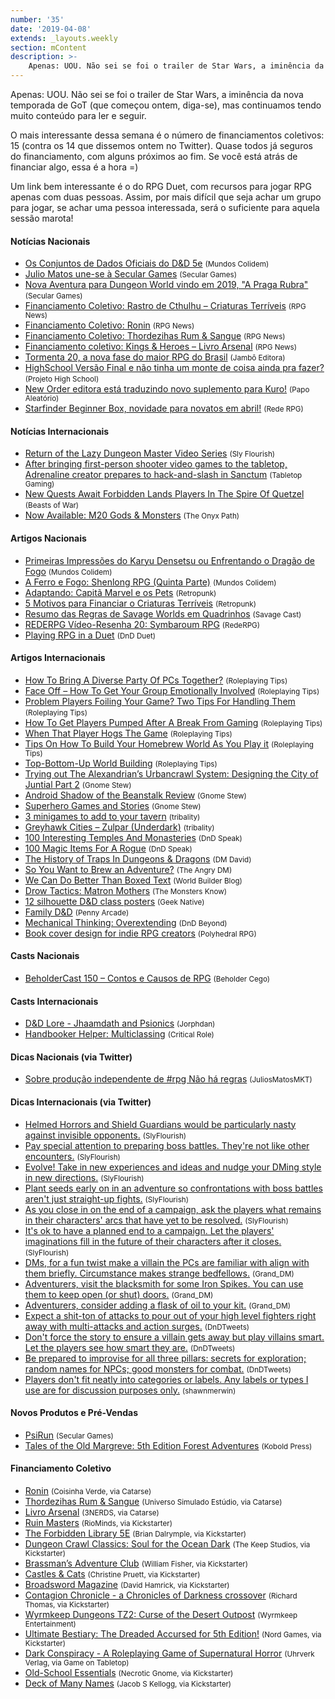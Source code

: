 ```yaml
---
number: '35'
date: '2019-04-08'
extends: _layouts.weekly
section: mContent
description: >-
    Apenas: UOU. Não sei se foi o trailer de Star Wars, a iminência da nova temporada de GoT (que começou ontem, diga-se), mas continuamos tendo muito conteúdo para ler e seguir.
---
```

Apenas: UOU. Não sei se foi o trailer de Star Wars, a iminência da nova temporada de GoT (que começou ontem, diga-se), mas continuamos tendo muito conteúdo para ler e seguir.

O mais interessante dessa semana é o número de financiamentos coletivos: 15 (contra os 14 que dissemos ontem no Twitter). Quase todos já seguros do financiamento, com alguns próximos ao fim. Se você está atrás de financiar algo, essa é a hora =)

Um link bem interessante é o do RPG Duet, com recursos para jogar RPG apenas com duas pessoas. Assim, por mais difícil que seja achar um grupo para jogar, se achar uma pessoa interessada, será o suficiente para aquela sessão marota!

#### Notícias Nacionais

- [Os Conjuntos de Dados Oficiais do D&D 5e] <small>(Mundos Colidem)</small>
- [Julio Matos une-se à Secular Games] <small>(Secular Games)</small>
- [Nova Aventura para Dungeon World vindo em 2019, "A Praga Rubra"] <small>(Secular Games)</small>
- [Financiamento Coletivo: Rastro de Cthulhu – Criaturas Terríveis] <small>(RPG News)</small>
- [Financiamento Coletivo: Ronin] <small>(RPG News)</small>
- [Financiamento Coletivo: Thordezihas Rum & Sangue] <small>(RPG News)</small>
- [Financiamento coletivo: Kings & Heroes – Livro Arsenal] <small>(RPG News)</small>
- [Tormenta 20, a nova fase do maior RPG do Brasil] <small>(Jambô Editora)</small>
- [HighSchool Versão Final e não tinha um monte de coisa ainda pra fazer?] <small>(Projeto High School)</small>
- [New Order editora está traduzindo novo suplemento para Kuro!] <small>(Papo Aleatório)</small>
- [Starfinder Beginner Box, novidade para novatos em abril!] <small>(Rede RPG)</small>

#### Notícias Internacionais

- [Return of the Lazy Dungeon Master Video Series] <small>(Sly Flourish)</small>
- [After bringing first-person shooter video games to the tabletop, Adrenaline creator prepares to hack-and-slash in Sanctum] <small>(Tabletop Gaming)</small>
- [New Quests Await Forbidden Lands Players In The Spire Of Quetzel] <small>(Beasts of War)</small>
- [Now Available: M20 Gods & Monsters] <small>(The Onyx Path)</small>

#### Artigos Nacionais

- [Primeiras Impressões do Karyu Densetsu ou Enfrentando o Dragão de Fogo] <small>(Mundos Colidem)</small>
- [A Ferro e Fogo: Shenlong RPG (Quinta Parte)] <small>(Mundos Colidem)</small>
- [Adaptando: Capitã Marvel e os Pets] <small>(Retropunk)</small>
- [5 Motivos para Financiar o Criaturas Terríveis] <small>(Retropunk)</small>
- [Resumo das Regras de Savage Worlds em Quadrinhos] <small>(Savage Cast)</small>
- [REDERPG Vídeo-Resenha 20: Symbaroum RPG] <small>(RedeRPG)</small>
- [Playing RPG in a Duet] <small>(DnD Duet)</small>

#### Artigos Internacionais

- [How To Bring A Diverse Party Of PCs Together?] <small>(Roleplaying Tips)</small>
- [Face Off – How To Get Your Group Emotionally Involved] <small>(Roleplaying Tips)</small>
- [Problem Players Foiling Your Game? Two Tips For Handling Them] <small>(Roleplaying Tips)</small>
- [How To Get Players Pumped After A Break From Gaming] <small>(Roleplaying Tips)</small>
- [When That Player Hogs The Game] <small>(Roleplaying Tips)</small>
- [Tips On How To Build Your Homebrew World As You Play it] <small>(Roleplaying Tips)</small>
- [Top-Bottom-Up World Building] <small>(Roleplaying Tips)</small>
- [Trying out The Alexandrian’s Urbancrawl System: Designing the City of Juntial Part 2] <small>(Gnome Stew)</small>
- [Android Shadow of the Beanstalk Review] <small>(Gnome Stew)</small>
- [Superhero Games and Stories] <small>(Gnome Stew)</small>
- [3 minigames to add to your tavern] <small>(tribality)</small>
- [Greyhawk Cities – Zulpar (Underdark)] <small>(tribality)</small>
- [100 Interesting Temples And Monasteries] <small>(DnD Speak)</small>
- [100 Magic Items For A Rogue] <small>(DnD Speak)</small>
- [The History of Traps In Dungeons & Dragons] <small>(DM David)</small>
- [So You Want to Brew an Adventure?] <small>(The Angry DM)</small>
- [We Can Do Better Than Boxed Text] <small>(World Builder Blog)</small>
- [Drow Tactics: Matron Mothers] <small>(The Monsters Know)</small>
- [12 silhouette D&D class posters] <small>(Geek Native)</small>
- [Family D&D] <small>(Penny Arcade)</small>
- [Mechanical Thinking: Overextending] <small>(DnD Beyond)</small>
- [Book cover design for indie RPG creators] <small>(Polyhedral RPG)</small>

#### Casts Nacionais

- [BeholderCast 150 – Contos e Causos de RPG] <small>(Beholder Cego)</small>

#### Casts Internacionais

- [D&D Lore - Jhaamdath and Psionics] <small>(Jorphdan)</small>
- [Handbooker Helper: Multiclassing] <small>(Critical Role)</small>

#### Dicas Nacionais (via Twitter)

- [Sobre produção independente de #rpg Não há regras] <small>(JuliosMatosMKT)</small>

#### Dicas Internacionais (via Twitter)

- [Helmed Horrors and Shield Guardians would be particularly nasty against invisible opponents.] <small>(SlyFlourish)</small>
- [Pay special attention to preparing boss battles. They're not like other encounters.] <small>(SlyFlourish)</small>
- [Evolve! Take in new experiences and ideas and nudge your DMing style in new directions.] <small>(SlyFlourish)</small>
- [Plant seeds early on in an adventure so confrontations with boss battles aren't just straight-up fights.] <small>(SlyFlourish)</small>
- [As you close in on the end of a campaign, ask the players what remains in their characters' arcs that have yet to be resolved.] <small>(SlyFlourish)</small>
- [It's ok to have a planned end to a campaign. Let the players' imaginations fill in the future of their characters after it closes.] <small>(SlyFlourish)</small>
- [DMs, for a fun twist make a villain the PCs are familiar with align with them briefly. Circumstance makes strange bedfellows.] <small>(Grand_DM)</small>
- [Adventurers, visit the blacksmith for some Iron Spikes. You can use them to keep open (or shut) doors.] <small>(Grand_DM)</small>
- [Adventurers, consider adding a flask of oil to your kit.] <small>(Grand_DM)</small>
- [Expect a shit-ton of attacks to pour out of your high level fighters right away with multi-attacks and action surges.] <small>(DnDTweets)</small>
- [Don't force the story to ensure a villain gets away but play villains smart. Let the players see how smart they are.] <small>(DnDTweets)</small>
- [Be prepared to improvise for all three pillars: secrets for exploration; random names for NPCs; good monsters for combat.] <small>(DnDTweets)</small>
- [Players don't fit neatly into categories or labels. Any labels or types I use are for discussion purposes only.] <small>(shawnmerwin)</small>

#### Novos Produtos e Pré-Vendas

- [PsiRun] <small>(Secular Games)</small>
- [Tales of the Old Margreve: 5th Edition Forest Adventures] <small>(Kobold Press)</small>

#### Financiamento Coletivo

- [Ronin] <small>(Coisinha Verde, via Catarse)</small>
- [Thordezihas Rum & Sangue] <small>(Universo Simulado Estúdio, via Catarse)</small>
- [Livro Arsenal] <small>(3NERDS, via Catarse)</small>
- [Ruin Masters] <small>(RioMinds, via Kickstarter)</small>
- [The Forbidden Library 5E] <small>(Brian Dalrymple, via Kickstarter)</small>
- [Dungeon Crawl Classics: Soul for the Ocean Dark] <small>(The Keep Studios, via Kickstarter)</small>
- [Brassman’s Adventure Club] <small>(William Fisher, via Kickstarter)</small>
- [Castles & Cats] <small>(Christine Pruett, via Kickstarter)</small>
- [Broadsword Magazine] <small>(David Hamrick, via Kickstarter)</small>
- [Contagion Chronicle - a Chronicles of Darkness crossover] <small>(Richard Thomas, via Kickstarter)</small>
- [Wyrmkeep Dungeons TZ2: Curse of the Desert Outpost] <small>(Wyrmkeep Entertainment)</small>
- [Ultimate Bestiary: The Dreaded Accursed for 5th Edition!] <small>(Nord Games, via Kickstarter)</small>
- [Dark Conspiracy - A Roleplaying Game of Supernatural Horror] <small>(Uhrverk Verlag, via Game on Tabletop)</small>
- [Old-School Essentials] <small>(Necrotic Gnome, via Kickstarter)</small>
- [Deck of Many Names] <small>(Jacob S Kellogg, via Kickstarter)</small>

[Os Conjuntos de Dados Oficiais do D&D 5e]: https://www.mundoscolidem.com.br/dice-set-dd-5e/
[Julio Matos une-se à Secular Games]: https://twitter.com/SecularGames/status/1115308036816551938
[Nova Aventura para Dungeon World vindo em 2019, "A Praga Rubra"]: https://twitter.com/SecularGames/status/1115341455709569024
[Financiamento Coletivo: Rastro de Cthulhu – Criaturas Terríveis]: https://newsrpg.wordpress.com/2019/04/09/financiamento-coletivo-rastro-de-cthulhu-criaturas-terriveis/
[Financiamento Coletivo: Ronin]: https://newsrpg.wordpress.com/2019/04/11/financiamento-coletivo-ronin/
[Financiamento Coletivo: Thordezihas Rum & Sangue]: https://newsrpg.wordpress.com/2019/04/13/financiamento-coletivo-thordezihas-rum-sangue/
[Financiamento coletivo: Kings & Heroes – Livro Arsenal]: https://newsrpg.wordpress.com/2019/04/10/financiamento-coletivo-kings-heroes-livro-arsenal/
[Tormenta 20, a nova fase do maior RPG do Brasil]: http://tormentarpg.com.br/
[HighSchool Versão Final e não tinha um monte de coisa ainda pra fazer?]: https://projetohighschool.wordpress.com/2019/04/10/highschool-versao-final-e-nao-tinha-um-monte-de-coisa-ainda-pra-fazer/
[New Order editora está traduzindo novo suplemento para Kuro!]: https://papoaleatorio.com.br/noticias/new-order-editora-esta-traduzindo-novo-suplemento-para-kuro/
[Starfinder Beginner Box, novidade para novatos em abril!]: https://www.rederpg.com.br/2019/04/14/starfinder-beginner-box-novidade-para-novatos-em-abril/
[Return of the Lazy Dungeon Master Video Series]: http://slyflourish.com/rotldm_videos.html
[After bringing first-person shooter video games to the tabletop, Adrenaline creator prepares to hack-and-slash in Sanctum]: https://www.tabletopgaming.co.uk/board-games/news/after-bringing-first-person-shooter-video-games-to-the-tabletop
[New Quests Await Forbidden Lands Players In The Spire Of Quetzel]: https://www.beastsofwar.com/fantasy/new-adventures-forbidden-lands-spire-of-quetzel/
[Now Available: M20 Gods & Monsters]: http://theonyxpath.com/now-available-m20-gods-monsters/
[Primeiras Impressões do Karyu Densetsu ou Enfrentando o Dragão de Fogo]: https://www.mundoscolidem.com.br/karyu-densetsu/
[A Ferro e Fogo: Shenlong RPG (Quinta Parte)]: https://www.mundoscolidem.com.br/shenlong-rpg-equipamentos/
[Adaptando: Capitã Marvel e os Pets]: http://retropunk.net/editora/adaptando-capita-marvel-e-os-pets/
[5 Motivos para Financiar o Criaturas Terríveis]: http://retropunk.net/editora/5-motivos-para-financiar-o-criaturas-terriveis/
[Resumo das Regras de Savage Worlds em Quadrinhos]: http://savagecast.com.br/2019/04/11/resumo-das-regras-de-savage-worlds-em-quadrinhos/
[REDERPG Vídeo-Resenha 20: Symbaroum RPG]: https://www.rederpg.com.br/2019/04/09/rederpg-video-resenha-20-symbaroum-rpg/
[Playing RPG in a Duet]: https://dndduet.com/
[How To Bring A Diverse Party Of PCs Together?]: https://www.roleplayingtips.com/players-characters/how-to-bring-a-diverse-party-of-pcs-together/
[Face Off – How To Get Your Group Emotionally Involved]: https://www.roleplayingtips.com/npcs-roleplay/face-off-how-to-get-your-group-emotionally-involved/
[Problem Players Foiling Your Game? Two Tips For Handling Them]: https://www.roleplayingtips.com/running-games/problem-players-foiling-your-game-two-tips-for-handling-them/
[How To Get Players Pumped After A Break From Gaming]: https://www.roleplayingtips.com/running-games/how-to-get-players-pumped-after-a-break-from-gaming/
[When That Player Hogs The Game]: https://www.roleplayingtips.com/players-characters/when-that-player-hogs-the-game/
[Tips On How To Build Your Homebrew World As You Play it]: https://www.roleplayingtips.com/world-building/tips-on-how-to-build-your-homebrew-world-as-you-play-it/
[Top-Bottom-Up World Building]: https://www.roleplayingtips.com/world-building/top-bottom-up-world-building/
[Trying out The Alexandrian’s Urbancrawl System: Designing the City of Juntial Part 2]: https://gnomestew.com/trying-out-the-alexandrians-urbancrawl-system-designing-the-city-of-juntial-part-2/
[Android Shadow of the Beanstalk Review]: https://gnomestew.com/android-shadow-of-the-beanstalk-review/
[Superhero Games and Stories]: https://gnomestew.com/superhero-games-and-stories/
[3 minigames to add to your tavern]: https://www.tribality.com/2019/04/09/3-minigames-to-add-to-your-tavern/
[Greyhawk Cities – Zulpar (Underdark)]: https://www.tribality.com/2019/04/10/greyhawk-cities-zulpar-underdark/
[100 Interesting Temples And Monasteries]: http://dndspeak.com/2019/04/100-interesting-temples-and-monasteries/
[100 Magic Items For A Rogue]: http://dndspeak.com/2019/04/100-magic-items-for-a-rogue/
[The History of Traps In Dungeons & Dragons]: https://dmdavid.com/tag/the-history-of-traps-in-dungeons-dragons/
[So You Want to Brew an Adventure?]: https://theangrygm.com/homebrew-an-adventure/
[We Can Do Better Than Boxed Text]: https://worldbuilderblog.me/2019/04/11/we-can-do-better-than-boxed-text/
[Drow Tactics: Matron Mothers]: http://themonstersknow.com/drow-tactics-matron-mothers/
[12 silhouette D&D class posters]: https://www.geeknative.com/65197/12-silhouette-dd-class-posters/
[Family D&D]: https://www.penny-arcade.com/news/post/2019/04/08/family-dd
[Mechanical Thinking: Overextending]: https://www.dndbeyond.com/posts/467-mechanical-thinking-overextending
[Book cover design for indie RPG creators]: http://polyhedralrpg.com/2019/04/14/book-cover-design-for-indie-rpg-creators/
[BeholderCast 150 – Contos e Causos de RPG]: http://podcast.beholdercego.com/beholdercast-150-contos-e-causos-de-rpg/
[D&D Lore - Jhaamdath and Psionics]: https://www.youtube.com/watch?v=JrV9Zvet0bk
[Handbooker Helper: Multiclassing]: https://www.youtube.com/watch?v=100wR825ImI
[Sobre produção independente de #rpg Não há regras]: https://twitter.com/JulioMatosMKT/status/1116705531765448704
[Helmed Horrors and Shield Guardians would be particularly nasty against invisible opponents.]: https://twitter.com/SlyFlourish/status/1115268664540966913
[Pay special attention to preparing boss battles. They're not like other encounters.]: https://twitter.com/SlyFlourish/status/1115646304590401538
[Evolve! Take in new experiences and ideas and nudge your DMing style in new directions.]: https://twitter.com/SlyFlourish/status/1115926442821455872
[Plant seeds early on in an adventure so confrontations with boss battles aren't just straight-up fights.]: https://twitter.com/SlyFlourish/status/1116023582583394304
[As you close in on the end of a campaign, ask the players what remains in their characters' arcs that have yet to be resolved.]: https://twitter.com/SlyFlourish/status/1116371095093940224
[It's ok to have a planned end to a campaign. Let the players' imaginations fill in the future of their characters after it closes.]: https://twitter.com/SlyFlourish/status/1117125672038797313
[DMs, for a fun twist make a villain the PCs are familiar with align with them briefly. Circumstance makes strange bedfellows.]: https://twitter.com/Grand_DM/status/1115271795496632320
[Adventurers, visit the blacksmith for some Iron Spikes. You can use them to keep open (or shut) doors.]: https://twitter.com/Grand_DM/status/1115598495698833408
[Adventurers, consider adding a flask of oil to your kit.]: https://twitter.com/Grand_DM/status/1115971201950679042
[Expect a shit-ton of attacks to pour out of your high level fighters right away with multi-attacks and action surges.]: https://twitter.com/DnDTweets/status/1115311849271111688
[Don't force the story to ensure a villain gets away but play villains smart. Let the players see how smart they are.]: https://twitter.com/DnDTweets/status/1116761402645987328
[Be prepared to improvise for all three pillars: secrets for exploration; random names for NPCs; good monsters for combat.]: https://twitter.com/DnDTweets/status/1117486177936969728
[Players don't fit neatly into categories or labels. Any labels or types I use are for discussion purposes only.]: https://twitter.com/shawnmerwin/status/1115668846168481792
[PsiRun]: https://www.secular-games.com/loja/produto/psirun-pre-venda/
[Tales of the Old Margreve: 5th Edition Forest Adventures]: https://margreve-5e.backerkit.com/hosted_preorders
[Ronin]: https://www.catarse.me/ronin
[Thordezihas Rum & Sangue]: https://www.catarse.me/thordezilhasrumesangue
[Livro Arsenal]: https://www.catarse.me/LivroArsenal
[Ruin Masters]: https://www.kickstarter.com/projects/1256540796/ruin-masters
[The Forbidden Library 5E]: https://www.kickstarter.com/projects/113664363/the-forbidden-library-5e
[Dungeon Crawl Classics: Soul for the Ocean Dark]: https://www.kickstarter.com/projects/iantsmall/dungeon-crawl-classics-soul-for-the-ocean-dark
[Brassman’s Adventure Club]: https://www.kickstarter.com/projects/godghoti/brassmans-adventure-club
[Castles & Cats]: https://www.kickstarter.com/projects/castlesandcats/castles-and-cats
[Broadsword Magazine]: https://www.kickstarter.com/projects/davidhamrick/broadsword-magazine
[Contagion Chronicle - a Chronicles of Darkness crossover]: https://www.kickstarter.com/projects/200664283/contagion-chronicle-a-chronicles-of-darkness-cross
[Wyrmkeep Dungeons TZ2: Curse of the Desert Outpost]: https://www.kickstarter.com/projects/1867564967/wyrmkeep-dungeons-tz2-curse-of-the-desert-outpost
[Ultimate Bestiary: The Dreaded Accursed for 5th Edition!]: https://www.kickstarter.com/projects/nordgames/ultimate-bestiary-the-dreaded-accursed-for-5th-edi
[Dark Conspiracy - A Roleplaying Game of Supernatural Horror]: https://www.gameontabletop.com/crowdfunding-189.html
[Old-School Essentials]: https://www.kickstarter.com/projects/necroticgnome/old-school-essentials
[Deck of Many Names]: https://www.kickstarter.com/projects/1537872810/deck-of-many-names
